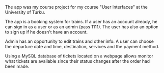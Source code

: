 
The app was my course project for my course "User Interfaces" at the University of Turku.

The app is a booking system for trains. If a user has an account already, he can sign in as a user or as an admin (pass 1111). The user has also an option to sign up if he doesn't have an account.

Admin has an opportunity to edit trains and other info. A user can choose the departure date and time, destination, services and the payment method.

Using a MySQL database of tickets located on a webpage allows monitor what tickets are available since their status changes after the order had been made.  

